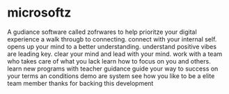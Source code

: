# microsoftz
A gudiance software called zofrwares to help prioritze your digital experience a walk througb to connecting. 
connect with your internal self. 
opens up your mind to a better understanding.
understand positive vibes are leading key.
clear your mind and lead with your mind. 
work with a team who takes care of what you lack
learn how to focus on you and others. 
learn new programs with teacher guidance 
guide your way to success on your terms an conditions 
demo are system see how you like to be a elite team member
thanks for backing this development 
